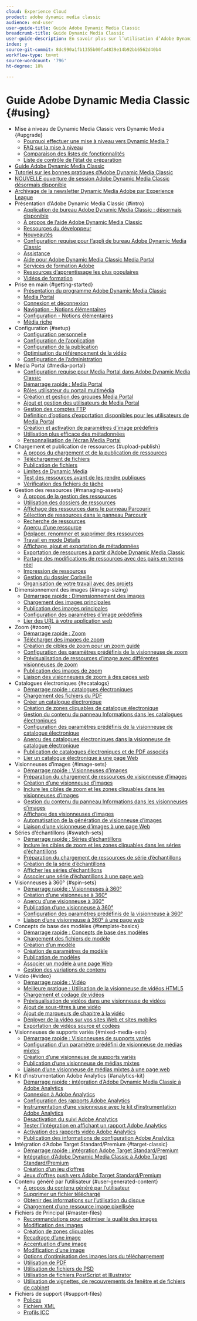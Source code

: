 ```yaml
---
cloud: Experience Cloud
product: adobe dynamic media classic
audience: end-user
user-guide-title: Guide Adobe Dynamic Media Classic
breadcrumb-title: Guide Dynamic Media Classic
user-guide-description: En savoir plus sur l’utilisation d’Adobe Dynamic Media Classic
index: y
source-git-commit: 8dc990a1fb1355b00fa4839e14b92bb6562d40b4
workflow-type: tm+mt
source-wordcount: '796'
ht-degree: 18%

---
```



# Guide Adobe Dynamic Media Classic {#using}

+ Mise à niveau de Dynamic Media Classic vers Dynamic Media {#upgrade}
   + [Pourquoi effectuer une mise à niveau vers Dynamic Media ?](upgrade.md)
   + [FAQ sur la mise à niveau](upgrade-faq.md)
   + [Comparaison des listes de fonctionnalités](upgrade-feature-comparison.md)
   + [Liste de contrôle de l’état de préparation](upgrade-readiness.md)
+ [Guide Adobe Dynamic Media Classic](home.md)
+ [Tutoriel sur les bonnes pratiques d’Adobe Dynamic Media Classic](https://experienceleague.adobe.com/en/docs/experience-manager-learn/dynamic-media-classic-tutorial/overview)
+ [NOUVELLE ouverture de session Adobe Dynamic Media Classic désormais disponible](new-ui-2020.md)
+ [Archivage de la newsletter Dynamic Media Adobe par Experience League](dynamic-media-newsletter.md)
+ Présentation d’Adobe Dynamic Media Classic {#intro}
   + [Application de bureau Adobe Dynamic Media Classic : désormais disponible](dynamic-media-classic-desktop-app.md)
   + [À propos de l’aide Adobe Dynamic Media Classic](introduction.md)
   + [Ressources du développeur](developer-resources.md)
   + [Nouveautés](whats-new.md)
   + [Configuration requise pour l’appli de bureau Adobe Dynamic Media Classic](system-requirements.md)
   + [Assistance](support.md)
   + [Aide pour Adobe Dynamic Media Classic Media Portal](help-dmc-media-portal.md)
   + [Services de formation Adobe](training-services.md)
   + [Ressources d’apprentissage les plus populaires](popular-resources.md)
   + [Vidéos de formation](training-videos.md)
+ Prise en main {#getting-started}
   + [Présentation du programme Adobe Dynamic Media Classic](dmc-platform-overview.md)
   + [Media Portal](media-portal.md)
   + [Connexion et déconnexion](signing-out.md)
   + [Navigation - Notions élémentaires](navigation-basics.md)
   + [Configuration - Notions élémentaires](setup-basics.md)
   + [Média riche](rich-media.md)
+ Configuration {#setup}
   + [Configuration personnelle](personal-setup.md)
   + [Configuration de l’application](application-setup.md)
   + [Configuration de la publication](publish-setup.md)
   + [Optimisation du référencement de la vidéo](video-seo-search-engine-optimization.md)
   + [Configuration de l’administration](administration-setup.md)
+ Media Portal {#media-portal}
   + [Configuration requise pour Media Portal dans Adobe Dynamic Media Classic](system-requirements-media-portal.md)
   + [Démarrage rapide : Media Portal](quick-start-media-portal-administration.md)
   + [Rôles utilisateur du portail multimédia](media-portal-user-roles.md)
   + [Création et gestion des groupes Media Portal](creating-media-portal-groups.md)
   + [Ajout et gestion des utilisateurs de Media Portal](adding-media-portal-users.md)
   + [Gestion des comptes FTP](ftp-accounts.md)
   + [Définition d’options d’exportation disponibles pour les utilisateurs de Media Portal](specifying-export-options-available-media.md)
   + [Création et activation de paramètres d’image prédéfinis](creating-enabling-image-presets.md)
   + [Utilisation plus efficace des métadonnées](making-efficient-metadata.md)
   + [Personnalisation de l’écran Media Portal](customizing-media-portal-screen.md)
+ Chargement et publication de ressources {#upload-publish}
   + [À propos du chargement et de la publication de ressources](about-asset-upload-publish.md)
   + [Téléchargement de fichiers](uploading-files.md)
   + [Publication de fichiers](publishing-files.md)
   + [Limites de Dynamic Media](limitations.md)
   + [Test des ressources avant de les rendre publiques](testing-assets-making-them-public.md)
   + [Vérification des fichiers de tâche](checking-job-files.md)
+ Gestion des ressources {#managing-assets}
   + [À propos de la gestion des ressources](about-managing-assets.md)
   + [Utilisation des dossiers de ressources](asset-folders.md)
   + [Affichage des ressources dans le panneau Parcourir](viewing-assets-browse-panel.md)
   + [Sélection de ressources dans le panneau Parcourir](selecting-assets-browse-panel.md)
   + [Recherche de ressources](searching-assets.md)
   + [Aperçu d’une ressource](previewing-asset.md)
   + [Déplacer, renommer et supprimer des ressources](moving-renaming-deleting-assets.md)
   + [Travail en mode Détails](detail-view.md)
   + [Affichage, ajout et exportation de métadonnées](viewing-adding-exporting-metadata.md)
   + [Exportation de ressources à partir d’Adobe Dynamic Media Classic](exporting-assets-from-dmc.md)
   + [Partage des modifications de ressources avec des pairs en temps réel](sharing-asset-changes-peers-real.md)
   + [Impression de ressources](printing-assets.md)
   + [Gestion du dossier Corbeille](trash-folder.md)
   + [Organisation de votre travail avec des projets](organizing-projects.md)
+ Dimensionnement des images {#image-sizing}
   + [Démarrage rapide : Dimensionnement des images](quick-start-image-sizing.md)
   + [Chargement des images principales](uploading-master-images.md)
   + [Publication des images principales](publishing-master-images.md)
   + [Configuration des paramètres d’image prédéfinis](setting-image-presets.md)
   + [Lier des URL à votre application web](linking-urls-web-application.md)
+ Zoom {#zoom}
   + [Démarrage rapide : Zoom](quick-start-zoom.md)
   + [Télécharger des images de zoom](uploading-zoom-images.md)
   + [Création de cibles de zoom pour un zoom guidé](creating-zoom-targets-guided-zoom.md)
   + [Configuration des paramètres prédéfinis de la visionneuse de zoom](setting-zoom-viewer-presets.md)
   + [Prévisualisation de ressources d’image avec différentes visionneuses de zoom](previewing-image-assets-different-zoom.md)
   + [Publication des images de zoom](publishing-zoom-images.md)
   + [Liaison des visionneuses de zoom à des pages web](linking-zoom-viewers-web-pages.md)
+ Catalogues électroniques {#ecatalogs}
   + [Démarrage rapide : catalogues électroniques](quick-start-ecatalog.md)
   + [Chargement des fichiers du PDF](uploading-pdf-files.md)
   + [Créer un catalogue électronique](creating-ecatalog.md)
   + [Création de zones cliquables de catalogue électronique](creating-ecatalog-image-maps.md)
   + [Gestion du contenu du panneau Informations dans les catalogues électroniques](info-panel-content-ecatalog.md)
   + [Configuration des paramètres prédéfinis de la visionneuse de catalogue électronique](setting-ecatalog-viewer-presets.md)
   + [Aperçu des catalogues électroniques dans la visionneuse de catalogue électronique](previewing-ecatalogs-ecatalog-viewer.md)
   + [Publication de catalogues électroniques et de PDF associés](publishing-ecatalogs-associated-pdfs.md)
   + [Lier un catalogue électronique à une page Web](linking-ecatalog-web-page.md)
+ Visionneuses d’images {#image-sets}
   + [Démarrage rapide : Visionneuses d’images](quick-start-image-sets.md)
   + [Préparation du chargement de ressources de visionneuse d’images](preparing-image-set-assets-upload.md)
   + [Création d’une visionneuse d’images](creating-image-set.md)
   + [Inclure les cibles de zoom et les zones cliquables dans les visionneuses d’images](including-zoom-targets-image-maps-image-sets.md)
   + [Gestion du contenu du panneau Informations dans les visionneuses d’images](info-panel-content-image-sets.md)
   + [Affichage des visionneuses d’images](viewing-image-sets.md)
   + [Automatisation de la génération de visionneuse d’images](automated-image-set-generation.md)
   + [Liaison d’une visionneuse d’images à une page Web](linking-image-set-web-page.md)
+ Séries d’échantillons {#swatch-sets}
   + [Démarrage rapide : Séries d’échantillons](quick-start-swatch-sets.md)
   + [Inclure les cibles de zoom et les zones cliquables dans les séries d’échantillons](including-zoom-targets-image-maps-swatch-sets.md)
   + [Préparation du chargement de ressources de série d’échantillons](preparing-swatch-set-assets-upload.md)
   + [Création de la série d’échantillons](creating-swatch-set.md)
   + [Afficher les séries d’échantillons](viewing-swatch-sets.md)
   + [Associer une série d’échantillons à une page web](linking-swatch-set-web-page.md)
+ Visionneuses à 360° {#spin-sets}
   + [Démarrage rapide : Visionneuses à 360°](quick-start-spin-sets.md)
   + [Création d’une visionneuse à 360°](creating-spin-set.md)
   + [Aperçu d’une visionneuse à 360°](previewing-spin-set.md)
   + [Publication d’une visionneuse à 360°](publishing-spin-set.md)
   + [Configuration des paramètres prédéfinis de la visionneuse à 360°](setting-spin-set-viewer-presets.md)
   + [Liaison d’une visionneuse à 360° à une page web](linking-spin-set-web-page.md)
+ Concepts de base des modèles {#template-basics}
   + [Démarrage rapide : Concepts de base des modèles](quick-start-template-basics.md)
   + [Chargement des fichiers de modèle](uploading-template-files.md)
   + [Création d’un modèle](creating-template.md)
   + [Création de paramètres de modèle](creating-template-parameters.md)
   + [Publication de modèles](publishing-templates.md)
   + [Associer un modèle à une page Web](linking-template-web-page.md)
   + [Gestion des variations de contenu](content-variations.md)
+ Vidéo {#video}
   + [Démarrage rapide : Vidéo](quick-start-video.md)
   + [Meilleure pratique : Utilisation de la visionneuse de vidéos HTML5](best-practice-using-html5-video.md)
   + [Chargement et codage de vidéos](uploading-encoding-videos.md)
   + [Prévisualisation de vidéos dans une visionneuse de vidéos](previewing-videos-video-viewer.md)
   + [Ajout de sous-titres à une vidéo](adding-captions-video.md)
   + [Ajout de marqueurs de chapitre à la vidéo](adding-chapter-markers-video.md)
   + [Déployer de la vidéo sur vos sites Web et sites mobiles](deploying-video-websites-mobile-sites.md)
   + [Exportation de vidéos source et codées](exporting-source-encoded-videos.md)
+ Visionneuses de supports variés {#mixed-media-sets}
   + [Démarrage rapide : Visionneuses de supports variés](quick-start-mixed-media-sets.md)
   + [Configuration d’un paramètre prédéfini de visionneuse de médias mixtes](setting-mixed-media-set-viewer.md)
   + [Création d’une visionneuse de supports variés](creating-mixed-media-set.md)
   + [Publication d’une visionneuse de médias mixtes](publishing-mixed-media-set.md)
   + [Liaison d’une visionneuse de médias mixtes à une page web](linking-mixed-media-set-web.md)
+ Kit d’instrumentation Adobe Analytics {#analytics-kit}
   + [Démarrage rapide : intégration d’Adobe Dynamic Media Classic à Adobe Analytics](quick-start-integrating-dmc-analytics.md)
   + [Connexion à Adobe Analytics](log-analytics.md)
   + [Configuration des rapports Adobe Analytics](configuring-analytics-reports.md)
   + [Instrumentation d’une visionneuse avec le kit d’instrumentation Adobe Analytics](instrumenting-viewer-using-analytics-instrumentation.md)
   + [Désactivation du suivi Adobe Analytics](disabling-analytics-tracking.md)
   + [Tester l’intégration en affichant un rapport Adobe Analytics](testing-integration-viewing-analytics-report.md)
   + [Activation des rapports vidéo Adobe Analytics](enabling-analytics-video-reports.md)
   + [Publication des informations de configuration Adobe Analytics](publishing-analytics-configuration-information.md)
+ Intégration d’Adobe Target Standard/Premium {#target-classic}
   + [Démarrage rapide : intégration Adobe Target Standard/Premium](quick-start-target-integration.md)
   + [Intégration d’Adobe Dynamic Media Classic à Adobe Target Standard/Premium](integrating-dmc-with-target.md)
   + [Création d’un jeu d’offres](creating-offer-set.md)
   + [Jeux d’offres push vers Adobe Target Standard/Premium](pushing-offer-sets-target.md)
+ Contenu généré par l’utilisateur {#user-generated-content}
   + [A propos du contenu généré par l’utilisateur](about-ugc.md)
   + [Supprimer un fichier téléchargé](deleting-uploaded-asset.md)
   + [Obtenir des informations sur l’utilisation du disque](getting-disk-usage-information.md)
   + [Chargement d’une ressource image pixellisée](uploading-image-asset-or-vector.md)
+ Fichiers de Principal {#master-files}
   + [Recommandations pour optimiser la qualité des images](best-practices-optimizing-quality-images.md)
   + [Modification des images](editing-images.md)
   + [Création de zones cliquables](creating-image-maps.md)
   + [Recadrage d’une image](cropping-image.md)
   + [Accentuation d’une image](sharpening-image.md)
   + [Modification d’une image](adjusting-image.md)
   + [Options d’optimisation des images lors du téléchargement](image-editing-options-upload.md)
   + [Utilisation de PDF](pdfs.md)
   + [Utilisation de fichiers de PSD](psd-files.md)
   + [Utilisation de fichiers PostScript et Illustrator](postscript-illustrator-files.md)
   + [Utilisation de vignettes, de recouvrements de fenêtre et de fichiers de cabinet](vignette-window-covering-cabinet-files.md)
+ Fichiers de support {#support-files}
   + [Polices](fonts.md)
   + [Fichiers XML](xml-files.md)
   + [Profils ICC](icc-profiles.md)
